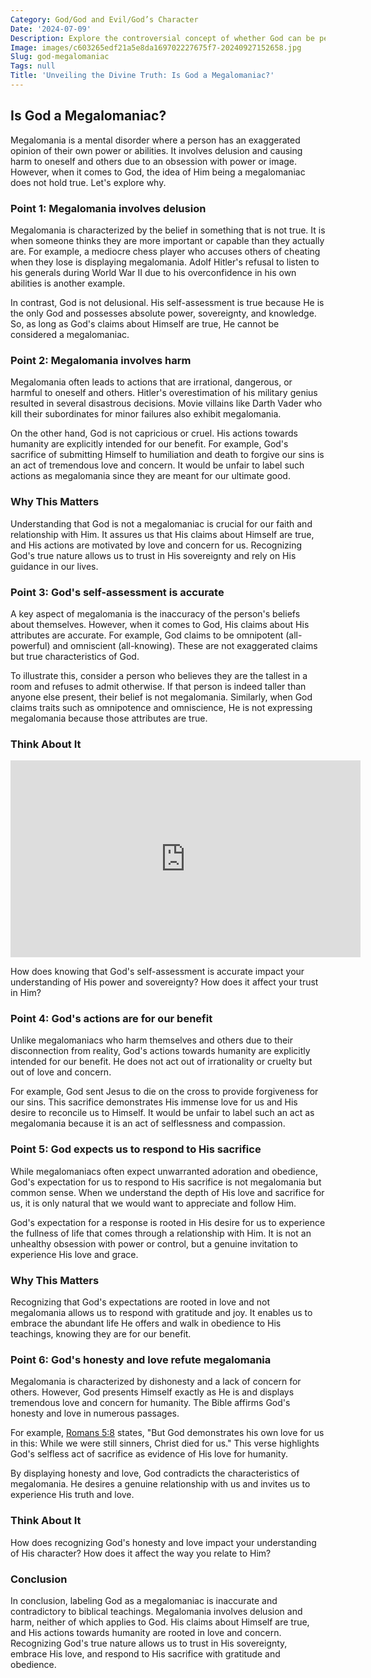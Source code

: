 ```yaml
---
Category: God/God and Evil/God’s Character
Date: '2024-07-09'
Description: Explore the controversial concept of whether God can be perceived as a megalomaniac. Delve into the complexities of divine attributes and human interpretations in this thought-provoking article.
Image: images/c603265edf21a5e8da169702227675f7-20240927152658.jpg
Slug: god-megalomaniac
Tags: null
Title: 'Unveiling the Divine Truth: Is God a Megalomaniac?'
---
```


## Is God a Megalomaniac?

Megalomania is a mental disorder where a person has an exaggerated opinion of their own power or abilities. It involves delusion and causing harm to oneself and others due to an obsession with power or image. However, when it comes to God, the idea of Him being a megalomaniac does not hold true. Let's explore why.

### Point 1: Megalomania involves delusion

Megalomania is characterized by the belief in something that is not true. It is when someone thinks they are more important or capable than they actually are. For example, a mediocre chess player who accuses others of cheating when they lose is displaying megalomania. Adolf Hitler's refusal to listen to his generals during World War II due to his overconfidence in his own abilities is another example.

In contrast, God is not delusional. His self-assessment is true because He is the only God and possesses absolute power, sovereignty, and knowledge. So, as long as God's claims about Himself are true, He cannot be considered a megalomaniac.

### Point 2: Megalomania involves harm

Megalomania often leads to actions that are irrational, dangerous, or harmful to oneself and others. Hitler's overestimation of his military genius resulted in several disastrous decisions. Movie villains like Darth Vader who kill their subordinates for minor failures also exhibit megalomania.

On the other hand, God is not capricious or cruel. His actions towards humanity are explicitly intended for our benefit. For example, God's sacrifice of submitting Himself to humiliation and death to forgive our sins is an act of tremendous love and concern. It would be unfair to label such actions as megalomania since they are meant for our ultimate good.

### Why This Matters

Understanding that God is not a megalomaniac is crucial for our faith and relationship with Him. It assures us that His claims about Himself are true, and His actions are motivated by love and concern for us. Recognizing God's true nature allows us to trust in His sovereignty and rely on His guidance in our lives.

### Point 3: God's self-assessment is accurate

A key aspect of megalomania is the inaccuracy of the person's beliefs about themselves. However, when it comes to God, His claims about His attributes are accurate. For example, God claims to be omnipotent (all-powerful) and omniscient (all-knowing). These are not exaggerated claims but true characteristics of God.

To illustrate this, consider a person who believes they are the tallest in a room and refuses to admit otherwise. If that person is indeed taller than anyone else present, their belief is not megalomania. Similarly, when God claims traits such as omnipotence and omniscience, He is not expressing megalomania because those attributes are true.

### Think About It


<iframe width="560" height="315" src="https://www.youtube.com/embed/LLuyGjxpDzU" frameborder="0" allow="autoplay; encrypted-media" allowfullscreen></iframe>


How does knowing that God's self-assessment is accurate impact your understanding of His power and sovereignty? How does it affect your trust in Him?

### Point 4: God's actions are for our benefit

Unlike megalomaniacs who harm themselves and others due to their disconnection from reality, God's actions towards humanity are explicitly intended for our benefit. He does not act out of irrationality or cruelty but out of love and concern.

For example, God sent Jesus to die on the cross to provide forgiveness for our sins. This sacrifice demonstrates His immense love for us and His desire to reconcile us to Himself. It would be unfair to label such an act as megalomania because it is an act of selflessness and compassion.

### Point 5: God expects us to respond to His sacrifice

While megalomaniacs often expect unwarranted adoration and obedience, God's expectation for us to respond to His sacrifice is not megalomania but common sense. When we understand the depth of His love and sacrifice for us, it is only natural that we would want to appreciate and follow Him.

God's expectation for a response is rooted in His desire for us to experience the fullness of life that comes through a relationship with Him. It is not an unhealthy obsession with power or control, but a genuine invitation to experience His love and grace.

### Why This Matters

Recognizing that God's expectations are rooted in love and not megalomania allows us to respond with gratitude and joy. It enables us to embrace the abundant life He offers and walk in obedience to His teachings, knowing they are for our benefit.

### Point 6: God's honesty and love refute megalomania

Megalomania is characterized by dishonesty and a lack of concern for others. However, God presents Himself exactly as He is and displays tremendous love and concern for humanity. The Bible affirms God's honesty and love in numerous passages.

For example, [Romans 5:8](https://www.bibleref.com/Romans/5/Romans-5-8.html) states, "But God demonstrates his own love for us in this: While we were still sinners, Christ died for us." This verse highlights God's selfless act of sacrifice as evidence of His love for humanity.

By displaying honesty and love, God contradicts the characteristics of megalomania. He desires a genuine relationship with us and invites us to experience His truth and love.

### Think About It

How does recognizing God's honesty and love impact your understanding of His character? How does it affect the way you relate to Him?

### Conclusion

In conclusion, labeling God as a megalomaniac is inaccurate and contradictory to biblical teachings. Megalomania involves delusion and harm, neither of which applies to God. His claims about Himself are true, and His actions towards humanity are rooted in love and concern. Recognizing God's true nature allows us to trust in His sovereignty, embrace His love, and respond to His sacrifice with gratitude and obedience.